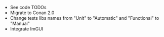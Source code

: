- See code TODOs
- Migrate to Conan 2.0
- Change tests libs names from "Unit" to "Automatic" and "Functional" to "Manual"
- Integrate ImGUI